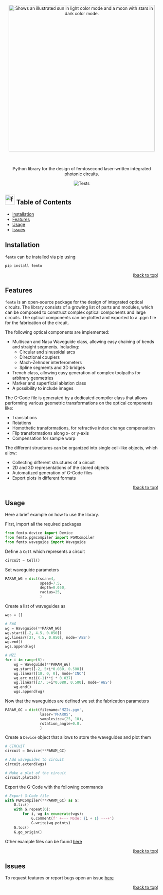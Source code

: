 <div id="top"></div>


<div align="center">
  <picture>
    <source media="(prefers-color-scheme: dark)" srcset="https://user-images.githubusercontent.com/45992199/205449527-d349ee82-39fb-4e1f-b25b-dbd2260ad9a4.svg" width="480">
    <img alt="Shows an illustrated sun in light color mode and a moon with stars in dark color mode." src="https://user-images.githubusercontent.com/45992199/205449385-341529d6-0575-430c-a0b4-62f50579db19.svg" width="480">
  </picture>
</div>  

<p align="center"> 
  <br>
  <br>
  Python library for the design of femtosecond laser-written integrated photonic circuits.
</p>
  

<div align="center">

  ![Tests](https://github.com/ricalbr/femto/actions/workflows/tests.yml/badge.svg)
  
</div>

## <img src="https://mir-s3-cdn-cf.behance.net/project_modules/disp/511fdf30195555.560572b7c51e9.gif" alt="femto logo" width="32"> Table of Contents

* [Installation](#installation)
* [Features](#features)
* [Usage](#usage)
* [Issues](#issues)
<!-- * [License](#license) -->


## Installation
`femto` can be installed via pip using 

```bash
pip install femto
```

<p align="right">(<a href="#top">back to top</a>)</p>

## Features

`femto` is an open-source package for the design of integrated optical circuits. 
The library consists of a growing list of parts and modules, which can be composed to construct complex optical components and large circuits.
The optical components can be plotted and exported to a .pgm file for the fabrication of the circuit. 

The following optical components are implemented:

* Multiscan and Nasu Waveguide class, allowing easy chaining of bends and straight segments. Including:
    * Circular and sinusoidal arcs
    * Directional couplers
    * Mach-Zehnder interferometers
    * Spline segments and 3D bridges
* Trench class, allowing easy generation of complex toolpaths for arbitrary geometries
* Marker and superficial ablation class
* A possibility to include images

The G-Code file is generated by a dedicated compiler class that allows performing various geometric transformations on the optical components like:

* Translations
* Rotations
* Homothetic transformations, for refractive index change compensation
* Flip transformations along x- or y-axis
* Compensation for sample warp

The different structures can be organized into single cell-like objects, which allow:

* Collecting different structures of a circuit
* 2D and 3D representations of the stored objects
* Automatized generation of G-Code files
* Export plots in different formats

<p align="right">(<a href="#top">back to top</a>)</p>


## Usage

Here a brief example on how to use the library.

First, import all the required packages

```python
from femto.device import Device
from femto.pgmcompiler import PGMCompiler
from femto.waveguide import Waveguide
```

Define a `Cell` which represents a circuit

```python
circuit = Cell()
```

Set waveguide parameters

```python
PARAM_WG = dict(scan=4,
                speed=7.5,
                depth=0.050,
                radius=25,
                )

```

Create a list of waveguides as

```python
wgs = []

# SWG
wg = Waveguide(**PARAM_WG)
wg.start([-2, 4.5, 0.050])
wg.linear([27, 4.5, 0.050], mode='ABS')
wg.end()
wgs.append(wg)

# MZI
for i in range(6):
    wg = Waveguide(**PARAM_WG)
    wg.start([-2, 5+i*0.080, 0.500])
    wg.linear([10, 0, 0], mode='INC')
    wg.arc_mzi((-1)**i * 0.037)
    wg.linear([27, 5+i*0.080, 0.500], mode='ABS')
    wg.end()
    wgs.append(wg)
```

Now that the waveguides are defined we set the fabrication parameters

```python
PARAM_GC = dict(filename='MZIs.pgm',
                laser='PHAROS',
                samplesize=(25, 10),
                rotation_angle=0.0,
                )
```

Create a `Device` object that allows to store the waveguides and plot them
```python
# CIRCUIT
circuit = Device(**PARAM_GC)

# Add waveguides to circuit
circuit.extend(wgs)

# Make a plot of the circuit
circuit.plot2d()
```

Export the G-Code with the following commands

```python
# Export G-Code file
with PGMCompiler(**PARAM_GC) as G:
    G.tic()
    with G.repeat(6):
        for i, wg in enumerate(wgs):
            G.comment(f' +--- Mode: {i + 1} ---+')
            G.write(wg.points)
    G.toc()
    G.go_origin()

```

Other example files can be found [here](https://github.com/ricalbr/femto/tree/main/examples)

<p align="right">(<a href="#top">back to top</a>)</p>

## Issues

To request features or report bugs open an issue [here](https://github.com/ricalbr/femto/issues)

<p align="right">(<a href="#top">back to top</a>)</p>

